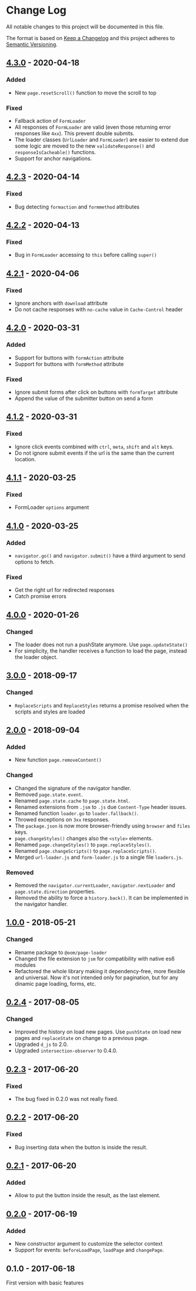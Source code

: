 # Change Log

All notable changes to this project will be documented in this file.

The format is based on [Keep a Changelog](http://keepachangelog.com/)
and this project adheres to [Semantic Versioning](http://semver.org/).

## [4.3.0] - 2020-04-18
### Added
- New `page.resetScroll()` function to move the scroll to top

### Fixed
- Fallback action of `FormLoader`
- All responses of `FormLoader` are valid (even those returning error responses like `4xx`). This prevent double submits.
- The loader classes (`UrlLoader` and `FormLoader`) are easier to extend due some logic are moved to the new `validateResponse()` and `responseIsCacheable()` functions.
- Support for anchor navigations.

## [4.2.3] - 2020-04-14
### Fixed
- Bug detecting `formaction` and `formmethod` attributes

## [4.2.2] - 2020-04-13
### Fixed
- Bug in `FormLoader` accessing to `this` before calling `super()`

## [4.2.1] - 2020-04-06
### Fixed
- Ignore anchors with `download` attribute
- Do not cache responses with `no-cache` value in `Cache-Control` header

## [4.2.0] - 2020-03-31
### Added
- Support for buttons with `formAction` attribute
- Support for buttons with `formMethod` attribute

### Fixed
- Ignore submit forms after click on buttons with `formTarget` attribute
- Append the value of the submitter button on send a form

## [4.1.2] - 2020-03-31
### Fixed
- Ignore click events combined with `ctrl`, `meta`, `shift` and `alt` keys.
- Do not ignore submit events if the url is the same than the current location.

## [4.1.1] - 2020-03-25
### Fixed
- FormLoader `options` argument

## [4.1.0] - 2020-03-25
### Added
- `navigator.go()` and `navigator.submit()` have a third argument to send options to fetch.

### Fixed
- Get the right url for redirected responses
- Catch promise errors

## [4.0.0] - 2020-01-26
### Changed
- The loader does not run a pushState anymore. Use `page.updateState()`
- For simplicity, the handler receives a function to load the page, instead the loader object.

## [3.0.0] - 2018-09-17
### Changed
- `ReplaceScripts` and `ReplaceStyles` returns a promise resolved when the scripts and styles are loaded

## [2.0.0] - 2018-09-04
### Added
- New function `page.removeContent()`

### Changed
- Changed the signature of the navigator handler.
- Removed `page.state.event`.
- Renamed `page.state.cache` to `page.state.html`.
- Renamed extensions from `.jsm` to `.js` due `Content-Type` header issues.
- Renamed function `loader.go` to `loader.fallback()`.
- Throwed exceptions on `3xx` responses.
- The `package.json` is now more browser-friendly using `browser` and `files` keys.
- `page.changeStyles()` changes also the `<style>` elements.
- Renamed `page.changeStyles()` to `page.replaceStyles()`.
- Renamed `page.changeScripts()` to `page.replaceScripts()`.
- Merged `url-loader.js` and `form-loader.js` to a single file `loaders.js`.

### Removed
- Removed the `navigator.currentLoader`, `navigator.nextLoader` and `page.state.direction` properties.
- Removed the ability to force a `history.back()`. It can be implemented in the navigator handler.

## [1.0.0] - 2018-05-21
### Changed
- Rename package to `@oom/page-loader`
- Changed the file extension to `jsm` for compatibility with native es6 modules
- Refactored the whole library making it dependency-free, more flexible and universal. Now it's not intended only for pagination, but for any dinamic page loading, forms, etc.

## [0.2.4] - 2017-08-05
### Changed
- Improved the history on load new pages. Use `pushState` on load new pages and `replaceState` on change to a previous page.
- Upgraded `d_js` to 2.0.
- Upgraded `intersection-observer` to 0.4.0.

## [0.2.3] - 2017-06-20
### Fixed
- The bug fixed in 0.2.0 was not really fixed.

## [0.2.2] - 2017-06-20
### Fixed
- Bug inserting data when the button is inside the result.

## [0.2.1] - 2017-06-20
### Added
- Allow to put the button inside the result, as the last element.

## [0.2.0] - 2017-06-19
### Added
- New constructor argument to customize the selector context
- Support for events: `beforeLoadPage`, `loadPage` and `changePage`.

## 0.1.0 - 2017-06-18
First version with basic features

[4.3.0]: https://github.com/oom-components/page-loader/compare/v4.2.3...v4.3.0
[4.2.3]: https://github.com/oom-components/page-loader/compare/v4.2.2...v4.2.3
[4.2.2]: https://github.com/oom-components/page-loader/compare/v4.2.1...v4.2.2
[4.2.1]: https://github.com/oom-components/page-loader/compare/v4.2.0...v4.2.1
[4.2.0]: https://github.com/oom-components/page-loader/compare/v4.1.2...v4.2.0
[4.1.2]: https://github.com/oom-components/page-loader/compare/v4.1.1...v4.1.2
[4.1.1]: https://github.com/oom-components/page-loader/compare/v4.1.0...v4.1.1
[4.1.0]: https://github.com/oom-components/page-loader/compare/v4.0.0...v4.1.0
[4.0.0]: https://github.com/oom-components/page-loader/compare/v3.0.0...v4.0.0
[3.0.0]: https://github.com/oom-components/page-loader/compare/v2.0.0...v3.0.0
[2.0.0]: https://github.com/oom-components/page-loader/compare/v1.0.0...v2.0.0
[1.0.0]: https://github.com/oom-components/page-loader/compare/v0.2.4...v1.0.0
[0.2.4]: https://github.com/oom-components/page-loader/compare/v0.2.3...v0.2.4
[0.2.3]: https://github.com/oom-components/page-loader/compare/v0.2.2...v0.2.3
[0.2.2]: https://github.com/oom-components/page-loader/compare/v0.2.1...v0.2.2
[0.2.1]: https://github.com/oom-components/page-loader/compare/v0.2.0...v0.2.1
[0.2.0]: https://github.com/oom-components/page-loader/compare/v0.1.0...v0.2.0
